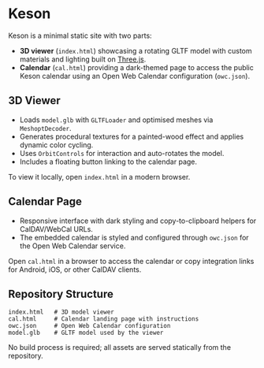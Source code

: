 # Keson

Keson is a minimal static site with two parts:

- **3D viewer** (`index.html`) showcasing a rotating GLTF model with custom materials and lighting built on [Three.js](https://threejs.org/).
- **Calendar** (`cal.html`) providing a dark-themed page to access the public Keson calendar using an Open Web Calendar configuration (`owc.json`).

## 3D Viewer
- Loads `model.glb` with `GLTFLoader` and optimised meshes via `MeshoptDecoder`.
- Generates procedural textures for a painted-wood effect and applies dynamic color cycling.
- Uses `OrbitControls` for interaction and auto-rotates the model.
- Includes a floating button linking to the calendar page.

To view it locally, open `index.html` in a modern browser.

## Calendar Page
- Responsive interface with dark styling and copy-to-clipboard helpers for CalDAV/WebCal URLs.
- The embedded calendar is styled and configured through `owc.json` for the Open Web Calendar service.

Open `cal.html` in a browser to access the calendar or copy integration links for Android, iOS, or other CalDAV clients.

## Repository Structure
```
index.html   # 3D model viewer
cal.html     # Calendar landing page with instructions
owc.json     # Open Web Calendar configuration
model.glb    # GLTF model used by the viewer
```

No build process is required; all assets are served statically from the repository.

